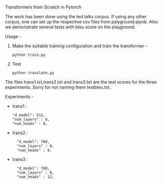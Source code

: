 Transformers from Scratch in Pytorch

The work has been done using the ted talks corpus. If using any other corpus, one can set up the respective csv files from palyground.ipynb. Also we demonstrate several tests with bleu score on the playground.

Usage - 
1. Make the suitable training configuration and train the transformer -
   ```
   python train.py
   ```

2. Test
   ```
   python translate.py
   ```

The files trans1.txt,trans2.txt and trans3.txt are the test scores for the three experiments. Sorry for not naming them testbleu.txt .

Experiments - 

- trans1 :
  ```
  "d_model": 512,
  "num_layers" : 6,
  "num_heads" : 8,
  ```

- trans2 :
  ```
    "d_model": 768,
    "num_layers" : 8,
    "num_heads" : 8,
    ```

- trans3 :
  ```
    "d_model": 768,
    "num_layers" : 8,
    "num_heads" : 12,
```